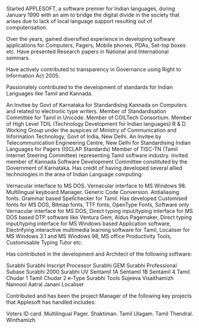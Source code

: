 Started APPLESOFT, a software premier for Indian languages, during January 1990 with an aim to bridge the digital divide in the society that arises due to lack of local language support resulting out of computerisation.

Over the years, gained diversified experience in developing software applications for Computers, Pagers, Mobile phones, PDAs, Set-top boxes etc. Have presented Research papers in National and International seminars.

Have actively contributed to transparency in Governance using Right to Information Act 2005.

Passionately contributed to the development of standards for Indian Languages like Tamil and Kannada.

An Invitee by Govt of Karnataka for Standardising Kannada on Computers and related to electronic type writers.
Member of Standardisation Committee for Tamil in Unicode.
Member of COILTech Consortium.
Member of High Level TDIL (Technology Development for Indian languages) R & D Working Group under the auspices of Ministry of Communication and Information Technology, Govt of India, New Delhi.
An Invitee by Telecommunication Engineering Centre, New Delhi for Standardising Indian Languages for Pagers (ISCLAP Standards)
Member of TISC-TN (Tamil Internet Steering Committee) representing Tamil software industry.
Invited member of Kannada Software Development Committee constituted by the Government of Karnataka.
Has credit of having developed several allied technologies in the area of Indian Language computing:

Vernacular interface to MS DOS.
Vernacular interface to MS Windows 98.
Multilingual keyboard Manager.
Generic Code Conversion.
Antialiasing fonts.
Grammar based Spellchecker for Tamil.
Has developed Customised fonts for MS DOS, Bitmap fonts, TTF fonts, OpenType Fonts, Software only Vernacular interface for MS DOS, Direct typing input/typing interface for MS DOS based DTP software like Ventura Gem, Aldus Pagemaker, Direct typing input/typing interface for MS Windows based Application software, Electrifying interactive multimedia learning software for Tamil, Localiser for MS Windows 3.1 and MS Windows 98, MS office Productivity Tools, Customisable Typing Tutor etc.

Has contributed in the development and Architect of the following software:

Surabhi
Surabhi Inscript Processor
Surabhi GEM
Surabhi Professional
Subase
Surabhi 2000
Surabhi UV
Sentamil 1A
Sentamil 1B
Sentamil 4
Tamil Chudar 1
Tamil Chudar 2
e-Type
Surabhi Tools
Sujeeva
Visaithamizh
Nannool
Aatral
Janani
Localiser

Contributed and has been the project Manager of the following key projects that Applesoft has handled includes:

Voters ID card.
Multilingual Pager.
Shaktiman.
Tamil Ulagam.
Tamil Thendral.
Winthamizh.
